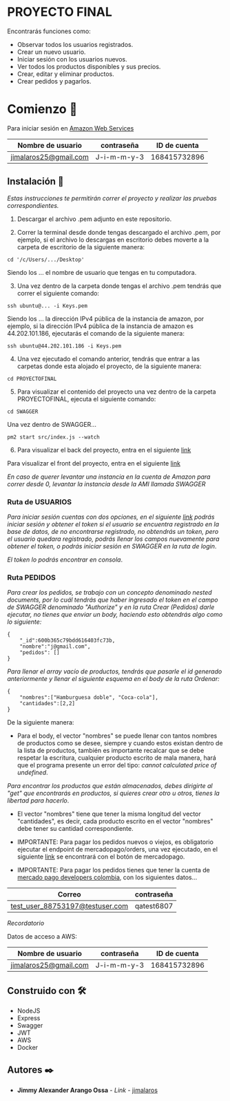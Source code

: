 # PROYECTO FINAL

Encontrarás funciones como:

* Observar todos los usuarios registrados.
* Crear un nuevo usuario.
* Iniciar sesión con los usuarios nuevos.
* Ver todos los productos disponibles y sus precios.
* Crear, editar y eliminar productos.
* Crear pedidos y pagarlos.

# Comienzo 🚀

Para iniciar sesión en [Amazon Web Services](https://aws.amazon.com/es/console/) 

|       Nombre de usuario       |    contraseña   |    ID de cuenta   |
|-------------------------------|-----------------|-------------------|
|     jimalaros25@gmail.com     |   J-i-m-m-y-3   |   168415732896    | 

## Instalación 🔧

_Estas instrucciones te permitirán correr el proyecto y realizar las pruebas correspondientes._

1. Descargar el archivo .pem adjunto en este repositorio.

2. Correr la terminal desde donde tengas descargado el archivo .pem, por ejemplo, si el archivo lo descargas en escritorio debes moverte a la carpeta de escritorio de la siguiente manera:

```
cd '/c/Users/.../Desktop'
```

Siendo los ... el nombre de usuario que tengas en tu computadora.

3. Una vez dentro de la carpeta donde tengas el archivo .pem tendrás que correr el siguiente comando:

```
ssh ubuntu@... -i Keys.pem
```

Siendo los ... la dirección IPv4 pública de la instancia de amazon, por ejemplo, si la dirección IPv4 pública de la instancia de amazon es 44.202.101.186, ejecutarás el comando de la siguiente manera:

```
ssh ubuntu@44.202.101.186 -i Keys.pem
```

4. Una vez ejecutado el comando anterior, tendrás que entrar a las carpetas donde esta alojado el proyecto, de la siguiente manera:

```
cd PROYECTOFINAL
```

5. Para visualizar el contenido del proyecto una vez dentro de la carpeta PROYECTOFINAL, ejecuta el siguiente comando:

```
cd SWAGGER
```

Una vez dentro de SWAGGER...

```
pm2 start src/index.js --watch
```

6. Para visualizar el back del proyecto, entra en el siguiente [link](https://api.apicommerce.tk/api)

Para visualizar el front del proyecto, entra en el siguiente [link](https://apicommerce.tk)

_En caso de querer levantar una instancia en la cuenta de Amazon para correr desde 0, levantar la instancia desde la AMI llamada SWAGGER_
### Ruta de USUARIOS

_Para iniciar sesión cuentas con dos opciones, en el siguiente [link](https://apicommerce.tk/login.html) podrás iniciar sesión y obtener el token si el usuario se encuentra registrado en la base de datos, de no encontrarse registrado, no obtendrás un token, pero el usuario quedara registrado, podrás llenar los campos nuevamente para obtener el token, o podrás iniciar sesión en SWAGGER en la ruta de login_.


_El token lo podrás encontrar en consola_.
### Ruta PEDIDOS

_Para crear los pedidos, se trabajo con un concepto denominado nested documents, por lo cuál tendrás que haber ingresado el token en el campo de SWAGGER denominado "Authorize" y en la ruta Crear (Pedidos) darle ejecutar, no tienes que enviar un body, haciendo esto obtendrás algo como lo siguiente:_

```
{
    "_id":600b365c79bdd616403fc73b,
    "nombre":"j@gmail.com",
    "pedidos": []
}
```

_Para llenar el array vacío de productos, tendrás que pasarle el id generado anteriormente y llenar el siguiente esquema en el body de la ruta Ordenar:_

```
{
    "nombres":["Hamburguesa doble", "Coca-cola"],
    "cantidades":[2,2]
}
```

De la siguiente manera: 

* Para el body, el vector "nombres" se puede llenar con tantos nombres de productos como se desee, siempre y cuando estos existan dentro de la lista de productos, también es importante recalcar que se debe respetar la escritura, cualquier producto escrito de mala manera, hará que el programa presente un error del tipo: _cannot calculated price of undefined_.

_Para encontrar los productos que están almacenados, debes dirigirte al "get" que encontrarás en productos, si quieres crear otro u otros, tienes la libertad para hacerlo_.

* El vector "nombres" tiene que tener la misma longitud del vector "cantidades", es decir, cada producto escrito en el vector "nombres" debe tener su cantidad correspondiente.

* IMPORTANTE: Para pagar los pedidos nuevos o viejos, es obligatorio ejecutar el endpoint de mercadopago/orders, una vez ejecutado, en el siguiente [link](https://apicommerce.tk/pago.html) se encontrará con el botón de mercadopago.

* IMPORTANTE: Para pagar los pedidos tienes que tener la cuenta de [mercado pago developers colombia](https://www.mercadolibre.com/jms/mco/lgz/login?platform_id=mp&go=https://www.mercadopago.com.co/developers/es/guides), con los siguientes datos...

|               Correo                   |    contraseña   |
|----------------------------------------|-----------------|
|     test_user_88753197@testuser.com    |    qatest6807   |

_Recordatorio_

Datos de acceso a AWS:

|       Nombre de usuario       |    contraseña   |    ID de cuenta   |
|-------------------------------|-----------------|-------------------|
|     jimalaros25@gmail.com     |   J-i-m-m-y-3   |   168415732896    | 
## Construido con 🛠️

* NodeJS
* Express
* Swagger
* JWT
* AWS
* Docker
## Autores ✒️

* **Jimmy Alexander Arango Ossa** - *Link* - [jimalaros](https://github.com/SPRINT4-ACAMICA)
